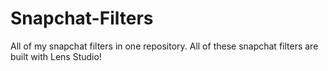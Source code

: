 # Snapchat-Filters
All of my snapchat filters in one repository.
All of these snapchat filters are built with Lens Studio!